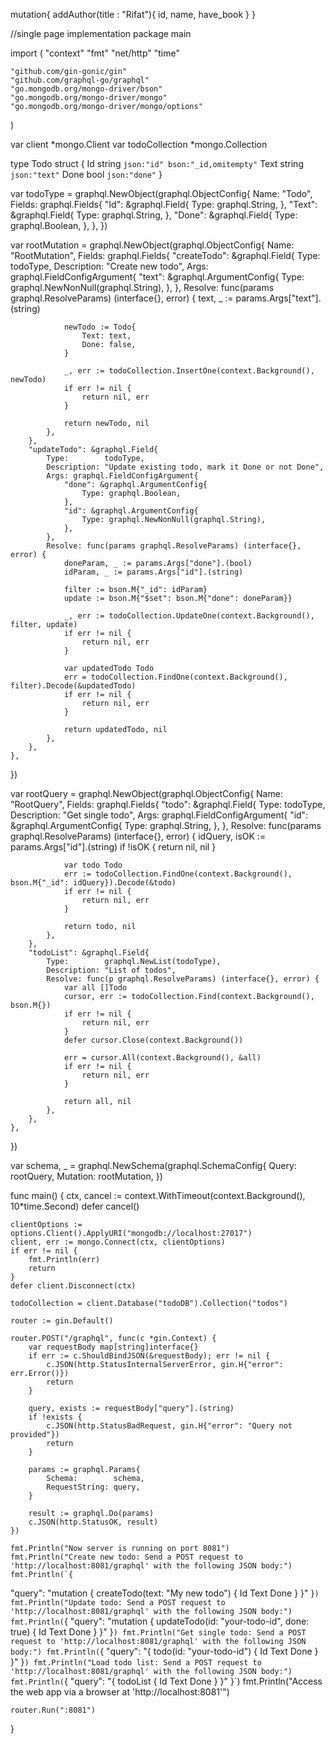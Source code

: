 mutation{
   addAuthor(title : "Rifat"){
   id,
   name,
   have_book
   }
}

//single page implementation
package main

import (
	"context"
	"fmt"
	"net/http"
	"time"

	"github.com/gin-gonic/gin"
	"github.com/graphql-go/graphql"
	"go.mongodb.org/mongo-driver/bson"
	"go.mongodb.org/mongo-driver/mongo"
	"go.mongodb.org/mongo-driver/mongo/options"
)

var client *mongo.Client
var todoCollection *mongo.Collection

type Todo struct {
	Id   string `json:"id" bson:"_id,omitempty"`
	Text string `json:"text"`
	Done bool   `json:"done"`
}

var todoType = graphql.NewObject(graphql.ObjectConfig{
	Name: "Todo",
	Fields: graphql.Fields{
		"Id": &graphql.Field{
			Type: graphql.String,
		},
		"Text": &graphql.Field{
			Type: graphql.String,
		},
		"Done": &graphql.Field{
			Type: graphql.Boolean,
		},
	},
})

var rootMutation = graphql.NewObject(graphql.ObjectConfig{
	Name: "RootMutation",
	Fields: graphql.Fields{
		"createTodo": &graphql.Field{
			Type:        todoType,
			Description: "Create new todo",
			Args: graphql.FieldConfigArgument{
				"text": &graphql.ArgumentConfig{
					Type: graphql.NewNonNull(graphql.String),
				},
			},
			Resolve: func(params graphql.ResolveParams) (interface{}, error) {
				text, _ := params.Args["text"].(string)

				newTodo := Todo{
					Text: text,
					Done: false,
				}

				_, err := todoCollection.InsertOne(context.Background(), newTodo)
				if err != nil {
					return nil, err
				}

				return newTodo, nil
			},
		},
		"updateTodo": &graphql.Field{
			Type:        todoType,
			Description: "Update existing todo, mark it Done or not Done",
			Args: graphql.FieldConfigArgument{
				"done": &graphql.ArgumentConfig{
					Type: graphql.Boolean,
				},
				"id": &graphql.ArgumentConfig{
					Type: graphql.NewNonNull(graphql.String),
				},
			},
			Resolve: func(params graphql.ResolveParams) (interface{}, error) {
				doneParam, _ := params.Args["done"].(bool)
				idParam, _ := params.Args["id"].(string)

				filter := bson.M{"_id": idParam}
				update := bson.M{"$set": bson.M{"done": doneParam}}

				_, err := todoCollection.UpdateOne(context.Background(), filter, update)
				if err != nil {
					return nil, err
				}

				var updatedTodo Todo
				err = todoCollection.FindOne(context.Background(), filter).Decode(&updatedTodo)
				if err != nil {
					return nil, err
				}

				return updatedTodo, nil
			},
		},
	},
})

var rootQuery = graphql.NewObject(graphql.ObjectConfig{
	Name: "RootQuery",
	Fields: graphql.Fields{
		"todo": &graphql.Field{
			Type:        todoType,
			Description: "Get single todo",
			Args: graphql.FieldConfigArgument{
				"id": &graphql.ArgumentConfig{
					Type: graphql.String,
				},
			},
			Resolve: func(params graphql.ResolveParams) (interface{}, error) {
				idQuery, isOK := params.Args["id"].(string)
				if !isOK {
					return nil, nil
				}

				var todo Todo
				err := todoCollection.FindOne(context.Background(), bson.M{"_id": idQuery}).Decode(&todo)
				if err != nil {
					return nil, err
				}

				return todo, nil
			},
		},
		"todoList": &graphql.Field{
			Type:        graphql.NewList(todoType),
			Description: "List of todos",
			Resolve: func(p graphql.ResolveParams) (interface{}, error) {
				var all []Todo
				cursor, err := todoCollection.Find(context.Background(), bson.M{})
				if err != nil {
					return nil, err
				}
				defer cursor.Close(context.Background())

				err = cursor.All(context.Background(), &all)
				if err != nil {
					return nil, err
				}

				return all, nil
			},
		},
	},
})

var schema, _ = graphql.NewSchema(graphql.SchemaConfig{
	Query:    rootQuery,
	Mutation: rootMutation,
})

func main() {
	ctx, cancel := context.WithTimeout(context.Background(), 10*time.Second)
	defer cancel()

	clientOptions := options.Client().ApplyURI("mongodb://localhost:27017")
	client, err := mongo.Connect(ctx, clientOptions)
	if err != nil {
		fmt.Println(err)
		return
	}
	defer client.Disconnect(ctx)

	todoCollection = client.Database("todoDB").Collection("todos")

	router := gin.Default()

	router.POST("/graphql", func(c *gin.Context) {
		var requestBody map[string]interface{}
		if err := c.ShouldBindJSON(&requestBody); err != nil {
			c.JSON(http.StatusInternalServerError, gin.H{"error": err.Error()})
			return
		}

		query, exists := requestBody["query"].(string)
		if !exists {
			c.JSON(http.StatusBadRequest, gin.H{"error": "Query not provided"})
			return
		}

		params := graphql.Params{
			Schema:        schema,
			RequestString: query,
		}

		result := graphql.Do(params)
		c.JSON(http.StatusOK, result)
	})

	fmt.Println("Now server is running on port 8081")
	fmt.Println("Create new todo: Send a POST request to 'http://localhost:8081/graphql' with the following JSON body:")
	fmt.Println(`{
  "query": "mutation { createTodo(text: \"My new todo\") { Id Text Done } }"
}`)
	fmt.Println("Update todo: Send a POST request to 'http://localhost:8081/graphql' with the following JSON body:")
	fmt.Println(`{
  "query": "mutation { updateTodo(id: \"your-todo-id\", done: true) { Id Text Done } }"
}`)
	fmt.Println("Get single todo: Send a POST request to 'http://localhost:8081/graphql' with the following JSON body:")
	fmt.Println(`{
  "query": "{ todo(id: \"your-todo-id\") { Id Text Done } }"
}`)
	fmt.Println("Load todo list: Send a POST request to 'http://localhost:8081/graphql' with the following JSON body:")
	fmt.Println(`{
  "query": "{ todoList { Id Text Done } }"
}`)
	fmt.Println("Access the web app via a browser at 'http://localhost:8081'")

	router.Run(":8081")
}
